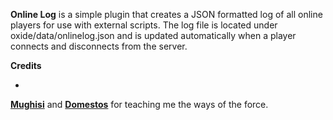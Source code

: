 [](http://forum.rustoxide.com/plugins/690/rate)
**Online Log** is a simple plugin that creates a JSON formatted log of all online players for use with external scripts. The log file is located under oxide/data/onlinelog.json and is updated automatically when a player connects and disconnects from the server.

**Credits**


* 
**[Mughisi](http://oxidemod.org/members/24296/)** and **[Domestos](http://oxidemod.org/members/3412/)** for teaching me the ways of the force.